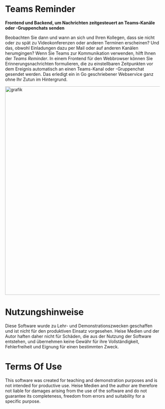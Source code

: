 # Teams Reminder

**Frontend und Backend, um Nachrichten zeitgesteuert an Teams-Kanäle oder -Gruppenchats senden**

Beobachten Sie dann und wann an sich und Ihren Kollegen, dass sie nicht oder zu spät zu Videokonferenzen oder anderen Terminen erscheinen? Und das, obwohl Einladungen dazu per Mail oder auf anderen Kanälen herumgingen? Wenn Sie Teams zur Kommunikation verwenden, hilft Ihnen der *Teams Reminder*. In einem Frontend für den Webbrowser können Sie Erinnerungsnachrichten formulieren, die zu einstellbaren Zeitpunkten vor dem Ereignis automatisch an einen Teams-Kanal oder -Gruppenchat gesendet werden. Das erledigt ein in Go geschriebener Webservice ganz ohne Ihr Zutun im Hintergrund.

<img width="677" alt="grafik" src="https://github.com/user-attachments/assets/bbd7374a-bab9-4a75-bbeb-c8e64ab9adb3">

# Nutzungshinweise

Diese Software wurde zu Lehr- und Demonstrationszwecken geschaffen und ist nicht für den produktiven Einsatz vorgesehen. Heise Medien und der Autor haften daher nicht für Schäden, die aus der Nutzung der Software entstehen, und übernehmen keine Gewähr für ihre Vollständigkeit, Fehlerfreiheit und Eignung für einen bestimmten Zweck.

# Terms Of Use

This software was created for teaching and demonstration purposes and is not intended for productive use. Heise Medien and the author are therefore not liable for damages arising from the use of the software and do not guarantee its completeness, freedom from errors and suitability for a specific purpose.